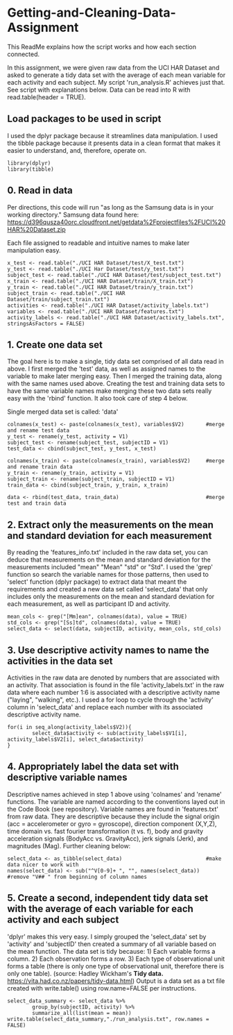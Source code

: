# Getting-and-Cleaning-Data-Assignment

This ReadMe explains how the script works and how each section connected.

In this assignment, we were given raw data from the UCI HAR Dataset and asked to generate a tidy data set with the average of each mean variable for each activity and each subject. My script 'run_analysis.R' achieves just that. See script with explanations below. Data can be read into R with read.table(header = TRUE).

## Load packages to be used in script

I used the dplyr package because it streamlines data manipulation. I used the tibble package because it presents data in a clean format that makes it easier to understand, and, therefore, operate on.

```
library(dplyr)
library(tibble)
```

## 0. Read in data
Per directions, this code will run "as long as the Samsung data is in your working directory." Samsung data found here: https://d396qusza40orc.cloudfront.net/getdata%2Fprojectfiles%2FUCI%20HAR%20Dataset.zip 

Each file assigned to readable and intuitive names to make later manipulation easy.

```
x_test <- read.table("./UCI HAR Dataset/test/X_test.txt")
y_test <- read.table("./UCI Har Dataset/test/y_test.txt")
subject_test <- read.table("./UCI HAR Dataset/test/subject_test.txt")
x_train <- read.table("./UCI HAR Dataset/train/X_train.txt")
y_train <- read.table("./UCI HAR Dataset/train/y_train.txt") 
subject_train <- read.table("./UCI HAR Dataset/train/subject_train.txt")
activities <- read.table("./UCI HAR Dataset/activity_labels.txt")
variables <- read.table("./UCI HAR Dataset/features.txt")
activity_labels <- read.table("./UCI HAR Dataset/activity_labels.txt", stringsAsFactors = FALSE)
```

## 1. Create one data set
The goal here is to make a single, tidy data set comprised of all data read in above. I first merged the 'test' data, as well as assigned names to the variable to make later merging easy. Then I merged the training data, along with the same names used above. Creating the test and training data sets to have the same variable names make merging these two data sets really easy with the 'rbind' function. It also took care of step 4 below. 

Single merged data set is called: 'data'

```
colnames(x_test) <- paste(colnames(x_test), variables$V2)       #merge and rename test data 
y_test <- rename(y_test, activity = V1)
subject_test <- rename(subject_test, subjectID = V1)
test_data <- cbind(subject_test, y_test, x_test)

colnames(x_train) <- paste(colnames(x_train), variables$V2)     #merge and rename train data
y_train <- rename(y_train, activity = V1)       
subject_train <- rename(subject_train, subjectID = V1)
train_data <- cbind(subject_train, y_train, x_train)

data <- rbind(test_data, train_data)                            #merge test and train data
```


## 2. Extract only the measurements on the mean and standard deviation for each measurement
By reading the 'features_info.txt' included in the raw data set, you can deduce that measurements on the mean and standard deviation for the measurements included "mean" "Mean" "std" or "Std". I used the 'grep' function so search the variable names for those patterns, then used to 'select' function (dplyr package) to extract data that meant the requirements and created a new data set called 'select_data' that only includes only the measurements on the mean and standard deviation for each measurement, as well as participant ID and activity.

```
mean_cols <- grep("[Mm]ean", colnames(data), value = TRUE)
std_cols <- grep("[Ss]td", colnames(data), value = TRUE)
select_data <- select(data, subjectID, activity, mean_cols, std_cols)
```

## 3. Use descriptive activity names to name the activities in the data set
Activities in the raw data are denoted by numbers that are associated with an activity. That association is found in the file 'activity_labels.txt' in the raw data where each number 1:6 is associated with a descriptive activity name ("laying", "walking", etc.). I used a for loop to cycle through the 'activity' column in 'select_data' and replace each number with its associated descriptive activity name.

```
for(i in seq_along(activity_labels$V2)){
        select_data$activity <- sub(activity_labels$V1[i], activity_labels$V2[i], select_data$activity)
}
```

## 4. Appropriately label the data set with descriptive variable names
Descriptive names achieved in step 1 above using 'colnames' and 'rename' functions. The variable are named according to the conventions layed out in the Code Book (see repository). Variable names are found in 'features.txt' from raw data. They are descriptive because they include the signal origin (acc = accelerometer or gyro = gyroscope), direction component (X,Y,Z), time domain vs. fast fourier transformation (t vs. f), body and gravity acceleration signals (BodyAcc vs. GravityAcc), jerk signals (Jerk), and magnitudes (Mag). Further cleaning below:   

```
select_data <- as_tibble(select_data)                           #make data nicer to work with
names(select_data) <- sub("^V[0-9]+ ", "", names(select_data))  #remove "V## " from beginning of column names
```

## 5. Create a second, independent tidy data set with the average of each variable for each activity and each subject
'dplyr' makes this very easy. I simply grouped the 'select_data' set by 'activity' and 'subjectID' then created a summary of all variable based on the mean function. The data set is tidy because: 1) Each variable forms a column. 2) Each observation forms a row. 3) Each type of observational unit forms a table (there is only one type of observational unit, therefore there is only one table). (source: Hadley Wickham's **Tidy data.** https://vita.had.co.nz/papers/tidy-data.html) Output is a data set as a txt file created with write.table() using row.name=FALSE per instructions.

```
select_data_summary <- select_data %>%
        group_by(subjectID, activity) %>%
        summarize_all(list(mean = mean))
write.table(select_data_summary,"./run_analysis.txt", row.names = FALSE)
```